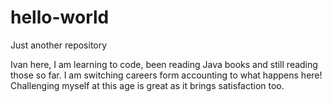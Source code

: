# hello-world
Just another repository

Ivan here, I am learning to code, been reading Java books and still reading those so far.
I am switching careers form accounting to what happens here!
Challenging myself at this age is great as it brings satisfaction too.

